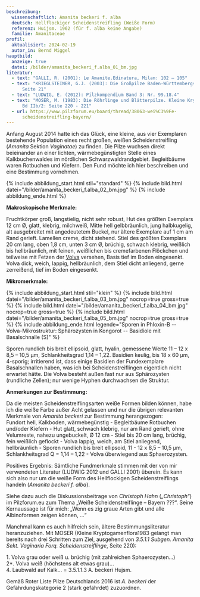 ```yaml
---
beschreibung:
  wissenschaftlich: Amanita beckeri f. alba
  deutsch: Hellflockiger Scheidenstreifling (Weiße Form)
  referenz: Huijsm. 1962 (für f. alba keine Angabe)
  familie: Amanitaceae
profil:
  aktualisiert: 2024-02-19
  autor_in: Bernd Miggel
hauptbild:
  anzeige: true
  datei: /bilder/amanita_beckeri_f.alba_01_bm.jpg
literatur:
  - text: "GALLI, R. (2001): Le Amanite.Edinatura, Milan: 102 – 105"
  - text: "KRIEGLSTEINER, G.J. (2003): Die Großpilze Baden-Württembergs Band 4,
      Seite 21"
  - text: "LUDWIG, E. (2012): Pilzkompendium Band 3: Nr. 99.18.4"
  - text: "MOSER, M. (1983): Die Röhrlinge und Blätterpilze. Kleine Kryptogamenflora
      Bd IIb/2: Seite 220 - 221"
  - url: https://www.pilzforum.eu/board/thread/38063-wei%C3%9Fe-
      scheidenstreifling-bayern/
---
```

Anfang August 2014 hatte ich das Glück, eine kleine, aus vier Exemplaren bestehende Population eines recht großen, weißen Scheidenstreifling (*Amanita* Sektion *Vaginatae*) zu finden. Die Pilze wuchsen direkt beieinander an einer lichten, wärmebegünstigten Stelle eines Kalkbuchenwaldes im nördlichen Schwarzwaldrandgebiet. Begleitbäume waren Rotbuchen und Kiefern. Den Fund möchte ich hier beschreiben und eine Bestimmung vornehmen.

{% include abbildung_start.html stil="standard" %}
{% include bild.html datei="/bilder/amanita_beckeri_f.alba_02_bm.jpg" %}
{% include abbildung_ende.html %}

**Makroskopische Merkmale:**

Fruchtkörper groß, langstielig, nicht sehr robust, Hut des größten Exemplars 12 cm Ø, glatt, klebrig, milchweiß, Mitte hell gelbbräunlich, jung halbkugelig, alt ausgebreitet mit angedeutetem Buckel, nur ältere Exemplare auf 1 cm am Rand gerieft. Lamellen creme, dicht stehend. Stiel des größten Exemplars 20 cm lang, oben 1,8 cm, unten 3 cm Ø, brüchig, schwach klebrig, weißlich bis hellbräunlich, mit feinen, weißlichen bis cremefarbenen Flöckchen und teilweise mit Fetzen der [Volva](Volva "Glossar") versehen, Basis tief im Boden eingesenkt. Volva dick, weich, lappig, hellbräunlich, dem Stiel dicht anliegend, gerne zerreißend, tief im Boden eingesenkt.

**Mikromerkmale:**

{% include abbildung_start.html stil="klein" %}
{% include bild.html datei="/bilder/amanita_beckeri_f.alba_03_bm.jpg" nocrop=true gross=true %}
{% include bild.html datei="/bilder/amanita_beckeri_f.alba_04_bm.jpg" nocrop=true gross=true %}
{% include bild.html datei="/bilder/amanita_beckeri_f.alba_05_bm.jpg" nocrop=true gross=true %}
{% include abbildung_ende.html legende="Sporen in Phloxin-B -- Volva-Mikrostruktur: Sphärozysten in Kongorot -- Basidiole mit Basalschnalle (S)" %}

Sporen rundlich bis breit ellipsoid, glatt, hyalin, gemessene Werte 11 – 12 x 8,5 – 10,5 µm, Schlankheitsgrad 1,14 – 1,22.
Basidien keulig, bis 18 x 60 µm, 4-sporig; irritierend ist, dass einige Basidien der Fundexemplare Basalschnallen haben, was ich bei Scheidenstreiflingen eigentlich nicht erwartet hätte.
Die Volva besteht außen fast nur aus Sphärozysten (rundliche Zellen); nur wenige Hyphen durchwachsen die Struktur.

**Anmerkungen zur Bestimmung:**

Da die meisten Scheidenstreiflingsarten weiße Formen bilden können, habe ich die weiße Farbe außer Acht gelassen und nur die übrigen relevanten Merkmale von *Amanita beckeri* zur Bestimmung herangezogen:\
Fundort hell, Kalkboden, wärmebegünstig - Begleitbäume Rotbuchen und/oder Kiefern - Hut glatt, schwach klebrig, nur am Rand gerieft, ohne Velumreste, nahezu ungebuckelt, Ø 12 cm - Stiel bis 20 cm lang, brüchig, fein weißlich geflockt - Volva lappig, weich, am Stiel anliegend, hellbräunlich - Sporen rundlich bis breit ellipsoid, 11 - 12 x 8,5 – 10,5 µm, Schlankheitsgrad Q = 1,14 – 1,22 - Volva überwiegend aus Sphaerozysten.

Positives Ergebnis: Sämtliche Fundmerkmale stimmen mit der von mir verwendeten Literatur (LUDWIG 2012 und GALLI 2001) überein. Es kann sich also nur um die weiße Form des Hellflockigen Scheidenstreiflings handeln (*Amanita beckeri f. alba*).

Siehe dazu auch die Diskussionsbeitrage von *Christoph Hahn* (*„Christoph“*) im Pilzforum.eu zum Thema „Weiße Scheidenstreiflinge – Bayern ???“. Seine Kernaussage ist für mich: „Wenn es zig graue Arten gibt und alle Albinoformen zeigen können, …“

Manchmal kann es auch hilfreich sein, ältere Bestimmungsliteratur heranzuziehen. Mit MOSER (Kleine Kryptogamenflora1983 gelangt man bereits nach drei Schritten zum Ziel, ausgehend von *3.5.1.1 Subgen. Amanita Sekt. Vaginaria Forq. Scheidenstreiflinge*, Seite 220):

1\. Volva grau oder weiß u. brüchig (mit zahlreichen Sphaerozysten...)  
2*\. Volva weiß (höchstens alt etwas grau)...  
4\. Laubwald auf Kalk... = 3.5.1.1.3 A. beckeri Hujsm.

Gemäß Roter Liste Pilze Deutschlands 2016 ist *A. beckeri* der Gefährdungskategorie 2 (stark gefährdet) zuzuordnen.